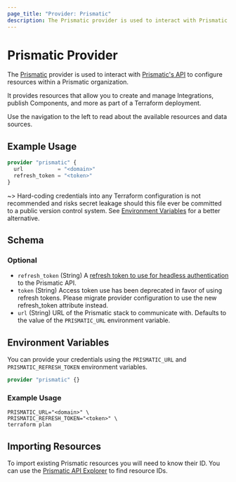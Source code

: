 ```yaml
---
page_title: "Provider: Prismatic"
description: The Prismatic provider is used to interact with Prismatic's API.
---
```


# Prismatic Provider

The [Prismatic](https://prismatic.io/) provider is used to interact with [Prismatic's API](https://prismatic.io/docs/api/api-overview/)
to configure resources within a Prismatic organization.

It provides resources that allow you to create and manage Integrations, publish Components, and more as part of a Terraform deployment.

Use the navigation to the left to read about the available resources and data sources.

## Example Usage

```terraform
provider "prismatic" {
  url           = "<domain>"
  refresh_token = "<token>"
}
```

~> Hard-coding credentials into any Terraform configuration is not recommended and risks secret leakage should this
file ever be committed to a public version control system. See [Environment Variables](#environment-variables) for a
better alternative.

<!-- schema generated by tfplugindocs -->
## Schema

### Optional

- `refresh_token` (String) A [refresh token to use for headless authentication](https://prismatic.io/docs/cli/cli-usage/#headless-prism-usage-for-cicd-pipelines) to the Prismatic API.
- `token` (String) Access token use has been deprecated in favor of using refresh tokens. Please migrate provider configuration to use the new refresh_token attribute instead.
- `url` (String) URL of the Prismatic stack to communicate with. Defaults to the value of the `PRISMATIC_URL` environment variable.

## Environment Variables

You can provide your credentials using the `PRISMATIC_URL` and `PRISMATIC_REFRESH_TOKEN` environment variables.

```terraform
provider "prismatic" {}
```

### Example Usage
```shell
PRISMATIC_URL="<domain>" \
PRISMATIC_REFRESH_TOKEN="<token>" \
terraform plan
```

## Importing Resources

To import existing Prismatic resources you will need to know their ID. You can use the 
[Prismatic API Explorer](https://prismatic.io/docs/explorer/) to find resource IDs.